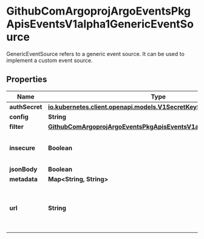 

# GithubComArgoprojArgoEventsPkgApisEventsV1alpha1GenericEventSource

GenericEventSource refers to a generic event source. It can be used to implement a custom event source.

## Properties

Name | Type | Description | Notes
------------ | ------------- | ------------- | -------------
**authSecret** | [**io.kubernetes.client.openapi.models.V1SecretKeySelector**](io.kubernetes.client.openapi.models.V1SecretKeySelector.md) |  |  [optional]
**config** | **String** |  |  [optional]
**filter** | [**GithubComArgoprojArgoEventsPkgApisEventsV1alpha1EventSourceFilter**](GithubComArgoprojArgoEventsPkgApisEventsV1alpha1EventSourceFilter.md) |  |  [optional]
**insecure** | **Boolean** | Insecure determines the type of connection. |  [optional]
**jsonBody** | **Boolean** |  |  [optional]
**metadata** | **Map&lt;String, String&gt;** |  |  [optional]
**url** | **String** | URL of the gRPC server that implements the event source. |  [optional]



